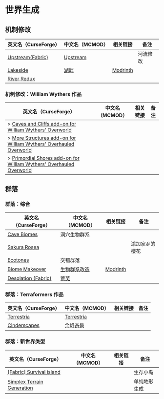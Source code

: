 # 世界生成

## 机制修改

| 英文名（CurseForge）                                                             | 中文名（MCMOD）                                  | 相关链接                                      | 备注     |
| -------------------------------------------------------------------------------- | ------------------------------------------------ | --------------------------------------------- | -------- |
| [Upstream(Fabric)](https://www.curseforge.com/minecraft/mc-mods/upstream-fabric) | [Upstream](https://www.mcmod.cn/class/6656.html) |                                               | 河流修改 |
| [Lakeside](https://www.curseforge.com/minecraft/mc-mods/lakeside)                | [湖畔](https://www.mcmod.cn/class/4956.html)     | [Modrinth](https://modrinth.com/mod/lakeside) |          |
| [River Redux](https://www.curseforge.com/minecraft/mc-mods/river-redux)          |                                                  |                                               |          |

### 机制修改：William Wythers 作品

| 英文名（CurseForge）                                                                                                                                              | 中文名（MCMOD） | 相关链接 | 备注 |
| ----------------------------------------------------------------------------------------------------------------------------------------------------------------- | --------------- | -------- | ---- |
| > [Caves and Cliffs add-on for William Wythers' Overworld](https://www.curseforge.com/minecraft/mc-mods/caves-and-cliffs-add-on-for-william-wythers)              |                 |          |      |
| > [More Structures add-on for William Wythers' Overhauled Overworld](https://www.curseforge.com/minecraft/mc-mods/more-structures-add-on-for-william-wythers)     |                 |          |      |
| > [Primordial Shores add-on for William Wythers' Overhauled Overworld](https://www.curseforge.com/minecraft/mc-mods/primordial-shores-add-on-for-william-wythers) |                 |          |      |

## 群落

### 群落：综合

| 英文名（CurseForge）                                                           | 中文名（MCMOD）                                      | 相关链接                                            | 备注           |
| ------------------------------------------------------------------------------ | ---------------------------------------------------- | --------------------------------------------------- | -------------- |
| [Cave Biomes](https://www.curseforge.com/minecraft/mc-mods/cave-biomes)        | 洞穴生物群系                                         |                                                     |                |
| [Sakura Rosea](https://www.curseforge.com/minecraft/mc-mods/sakura-rosea)      |                                                      |                                                     | 添加家乡的樱花 |
| [Ecotones](https://www.curseforge.com/minecraft/mc-mods/ecotones)              | 交错群落                                             |                                                     |                |
| [Biome Makeover](https://www.curseforge.com/minecraft/mc-mods/biome-makeover)  | [生物群系改造](https://www.mcmod.cn/class/6753.html) | [Modrinth](https://modrinth.com/mod/biome-makeover) |                |
| [Desolation (Fabric)](https://www.curseforge.com/minecraft/mc-mods/desolation) | [荒芜](https://www.mcmod.cn/class/4723.html)         |                                                     |                |

### 群落：Terraformers 作品

| 英文名（CurseForge）                                                      | 中文名（MCMOD）                                    | 相关链接 | 备注 |
| ------------------------------------------------------------------------- | -------------------------------------------------- | -------- | ---- |
| [Terrestria](https://www.curseforge.com/minecraft/mc-mods/terrestria)     | [Terrestria](https://www.mcmod.cn/class/4952.html) |          |      |
| [Cinderscapes](https://www.curseforge.com/minecraft/mc-mods/cinderscapes) | [余烬奇景](https://www.mcmod.cn/class/3147.html)   |          |      |

### 群落：新世界类型

| 英文名（CurseForge）                                                                                  | 中文名（MCMOD） | 相关链接 | 备注         |
| ----------------------------------------------------------------------------------------------------- | --------------- | -------- | ------------ |
| [[Fabric] Survival island](https://www.curseforge.com/minecraft/mc-mods/fabric-survival-island)       |                 |          | 生存小岛     |
| [Simplex Terrain Generation](https://www.curseforge.com/minecraft/mc-mods/simplex-terrain-generation) |                 |          | 单纯地形生成 |
